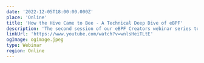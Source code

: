 ```yaml
---
date: '2022-12-05T18:00:00.000Z'
place: 'Online'
title: 'How the Hive Came to Bee - A Technical Deep Dive of eBPF'
description: 'The second session of our eBPF Creators webinar series to learn how eBPF works at the kernel level. You will learn how eBPF functions under the hood, discuss the internal workings, and see “how things are actually done” with eBPF.'
linkUrl: 'https://www.youtube.com/watch?v=wnlsHeiTLtE'
ogImage: ogimage.jpeg
type: Webinar
region: Online
---
```

